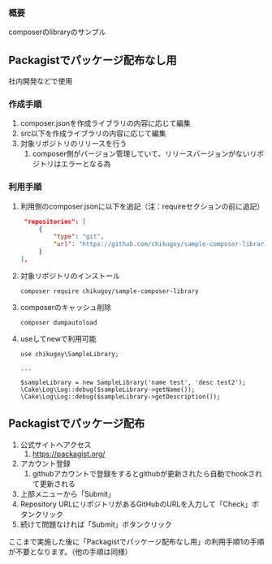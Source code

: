### 概要

composerのlibraryのサンプル  

## Packagistでパッケージ配布なし用

社内開発などで使用

### 作成手順

1. composer.jsonを作成ライブラリの内容に応じて編集
2. src以下を作成ライブラリの内容に応じて編集
3. 対象リポジトリのリリースを行う
   1. composer側がバージョン管理していて、リリースバージョンがないリポジトリはエラーとなる為

### 利用手順

1. 利用側のcomposer.jsonに以下を追記（注：requireセクションの前に追記）
      ```json 
       "repositories": [
           {
               "type": "git",
               "url": "https://github.com/chikugoy/sample-composer-library"
           }
      ],
      ```
2. 対象リポジトリのインストール
   ```shell
   composer require chikugoy/sample-composer-library
   ```
3. composerのキャッシュ削除
   ```shell
   composer dumpautoload
   ```
4. useしてnewで利用可能
   ```shell
   use chikugoy\SampleLibrary;
   
   ...
   
   $sampleLibrary = new SampleLibrary('name test', 'desc test2');
   \Cake\Log\Log::debug($sampleLibrary->getName());
   \Cake\Log\Log::debug($sampleLibrary->getDescription());
   ```
## Packagistでパッケージ配布

1. 公式サイトへアクセス
   1. https://packagist.org/
2. アカウント登録
   1. githubアカウントで登録をするとgithubが更新されたら自動でhookされて更新される
3. 上部メニューから「Submit」
4. Repository URLにリポジトリがあるGitHubのURLを入力して「Check」ボタンクリック
5. 続けて問題なければ「Submit」ボタンクリック

ここまで実施した後に「Packagistでパッケージ配布なし用」の利用手順1の手順が不要となります。（他の手順は同様）
